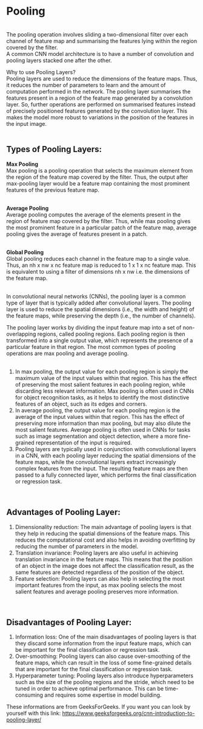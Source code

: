 # Pooling
<br/>
The pooling operation involves sliding a two-dimensional filter over each channel of feature map and summarising the features lying within the region covered by the filter. <br/>
A common CNN model architecture is to have a number of convolution and pooling layers stacked one after the other. <br/>

Why to use Pooling Layers?<br/>
Pooling layers are used to reduce the dimensions of the feature maps. Thus, it reduces the number of parameters to learn and the amount of computation performed in the network.
The pooling layer summarises the features present in a region of the feature map generated by a convolution layer. So, further operations are performed on summarised features instead of precisely positioned features generated by the convolution layer. This makes the model more robust to variations in the position of the features in the input image. <br/>
<br/>

## Types of Pooling Layers:
 
**Max Pooling**<br/>
Max pooling is a pooling operation that selects the maximum element from the region of the feature map covered by the filter. Thus, the output after max-pooling layer would be a feature map containing the most prominent features of the previous feature map. <br/>
<br/>

**Average Pooling** <br/>
Average pooling computes the average of the elements present in the region of feature map covered by the filter. Thus, while max pooling gives the most prominent feature in a particular patch of the feature map, average pooling gives the average of features present in a patch. <br/>
<br/>

**Global Pooling** <br/>
Global pooling reduces each channel in the feature map to a single value. Thus, an nh x nw x nc feature map is reduced to 1 x 1 x nc feature map. This is equivalent to using a filter of dimensions nh x nw i.e. the dimensions of the feature map. <br/>
<br/>

In convolutional neural networks (CNNs), the pooling layer is a common type of layer that is typically added after convolutional layers. The pooling layer is used to reduce the spatial dimensions (i.e., the width and height) of the feature maps, while preserving the depth (i.e., the number of channels).<br/>

The pooling layer works by dividing the input feature map into a set of non-overlapping regions, called pooling regions. Each pooling region is then transformed into a single output value, which represents the presence of a particular feature in that region. The most common types of pooling operations are max pooling and average pooling.<br/>
<br/>

1. In max pooling, the output value for each pooling region is simply the maximum value of the input values within that region. This has the effect of preserving the most salient features in each pooling region, while discarding less relevant information. Max pooling is often used in CNNs for object recognition tasks, as it helps to identify the most distinctive features of an object, such as its edges and corners.
2. In average pooling, the output value for each pooling region is the average of the input values within that region. This has the effect of preserving more information than max pooling, but may also dilute the most salient features. Average pooling is often used in CNNs for tasks such as image segmentation and object detection, where a more fine-grained representation of the input is required.
3. Pooling layers are typically used in conjunction with convolutional layers in a CNN, with each pooling layer reducing the spatial dimensions of the feature maps, while the convolutional layers extract increasingly complex features from the input. The resulting feature maps are then passed to a fully connected layer, which performs the final classification or regression task. <br/>
<br/>

## Advantages of Pooling Layer:
1. Dimensionality reduction: The main advantage of pooling layers is that they help in reducing the spatial dimensions of the feature maps. This reduces the computational cost and also helps in avoiding overfitting by reducing the number of parameters in the model.
2. Translation invariance: Pooling layers are also useful in achieving translation invariance in the feature maps. This means that the position of an object in the image does not affect the classification result, as the same features are detected regardless of the position of the object.
3. Feature selection: Pooling layers can also help in selecting the most important features from the input, as max pooling selects the most salient features and average pooling preserves more information. <br/>
<br/>

## Disadvantages of Pooling Layer:
1. Information loss: One of the main disadvantages of pooling layers is that they discard some information from the input feature maps, which can be important for the final classification or regression task.
2. Over-smoothing: Pooling layers can also cause over-smoothing of the feature maps, which can result in the loss of some fine-grained details that are important for the final classification or regression task.
3. Hyperparameter tuning: Pooling layers also introduce hyperparameters such as the size of the pooling regions and the stride, which need to be tuned in order to achieve optimal performance. This can be time-consuming and requires some expertise in model building.


These informations are from GeeksForGeeks. If you want you can look by yourself with this link: https://www.geeksforgeeks.org/cnn-introduction-to-pooling-layer/
